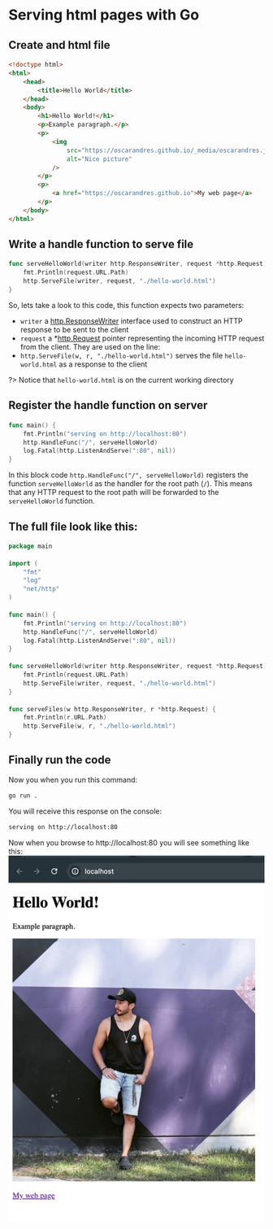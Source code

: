 # Serving html pages with Go

## Create and html file
```html
<!doctype html>
<html>
    <head>
        <title>Hello World</title>
    </head>
    <body>
        <h1>Hello World!</h1>
        <p>Example paragraph.</p>
        <p>
            <img
                src="https://oscarandres.github.io/_media/oscarandres.jpeg"
                alt="Nice picture"
            />
        </p>
        <p>
            <a href="https://oscarandres.github.io">My web page</a>
        </p>
    </body>
</html>
```
## Write a handle function to serve file
```go
func serveHelloWorld(writer http.ResponseWriter, request *http.Request) {
	fmt.Println(request.URL.Path)
	http.ServeFile(writer, request, "./hello-world.html")
}
```

So, lets take a look to this code, this function expects two parameters: 
- `writer` a [http.ResponseWriter](https://pkg.go.dev/net/http#ResponseWriter) interface used to construct an HTTP response to be sent to the client
- `request` a *[http.Request](https://pkg.go.dev/net/http#Request) pointer representing the incoming HTTP request from the client.
They are used on the line:
- `http.ServeFile(w, r, "./hello-world.html")` serves the file `hello-world.html` as a response to the client

?>  Notice that `hello-world.html` is on the current working directory

## Register the handle function on server
```go
func main() {
	fmt.Println("serving on http://localhost:80")
	http.HandleFunc("/", serveHelloWorld)
	log.Fatal(http.ListenAndServe(":80", nil))
}
```
In this block code `http.HandleFunc("/", serveHelloWorld)` registers the function `serveHelloWorld` as the handler for the root path (`/`). This means that any HTTP request to the root path will be forwarded to the `serveHelloWorld` function.

## The full file look like this:

```go
package main

import (
	"fmt"
	"log"
	"net/http"
)

func main() {
	fmt.Println("serving on http://localhost:80")
	http.HandleFunc("/", serveHelloWorld)
	log.Fatal(http.ListenAndServe(":80", nil))
}

func serveHelloWorld(writer http.ResponseWriter, request *http.Request) {
	fmt.Println(request.URL.Path)
	http.ServeFile(writer, request, "./hello-world.html")
}

func serveFiles(w http.ResponseWriter, r *http.Request) {
	fmt.Println(r.URL.Path)
	http.ServeFile(w, r, "./hello-world.html")
}
```
## Finally run the code
Now you when you run this command:
```bash
go run .
```
You will receive this response on the console:
```bash
serving on http://localhost:80
```
Now when you browse to http://localhost:80 you will see something like this:
![page screenshot](./_media/img.png)